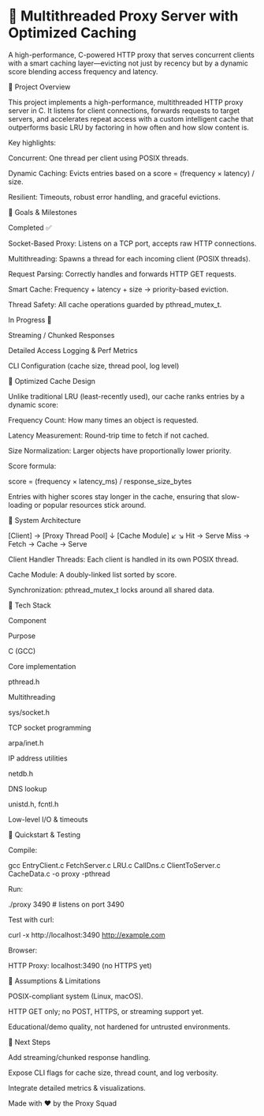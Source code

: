 # 🔁 Multithreaded Proxy Server with Optimized Caching

A high-performance, C-powered HTTP proxy that serves concurrent clients with a smart caching layer—evicting not just by recency but by a dynamic score blending access frequency and latency.

🚀 Project Overview

This project implements a high-performance, multithreaded HTTP proxy server in C. It listens for client connections, forwards requests to target servers, and accelerates repeat access with a custom intelligent cache that outperforms basic LRU by factoring in how often and how slow content is.

Key highlights:

Concurrent: One thread per client using POSIX threads.

Dynamic Caching: Evicts entries based on a score = (frequency × latency) / size.

Resilient: Timeouts, robust error handling, and graceful evictions.

🎯 Goals & Milestones

Completed ✅

Socket-Based Proxy: Listens on a TCP port, accepts raw HTTP connections.

Multithreading: Spawns a thread for each incoming client (POSIX threads).

Request Parsing: Correctly handles and forwards HTTP GET requests.

Smart Cache: Frequency + latency + size → priority-based eviction.

Thread Safety: All cache operations guarded by pthread_mutex_t.

In Progress 🚧

Streaming / Chunked Responses

Detailed Access Logging & Perf Metrics

CLI Configuration (cache size, thread pool, log level)

🧠 Optimized Cache Design

Unlike traditional LRU (least-recently used), our cache ranks entries by a dynamic score:

Frequency Count: How many times an object is requested.

Latency Measurement: Round-trip time to fetch if not cached.

Size Normalization: Larger objects have proportionally lower priority.

Score formula:

score = (frequency × latency_ms) / response_size_bytes

Entries with higher scores stay longer in the cache, ensuring that slow-loading or popular resources stick around.

🧱 System Architecture

[Client] → [Proxy Thread Pool]
                 ↓
          [Cache Module]
            ↙       ↘
      Hit → Serve   Miss → Fetch → Cache → Serve

Client Handler Threads: Each client is handled in its own POSIX thread.

Cache Module: A doubly-linked list sorted by score.

Synchronization: pthread_mutex_t locks around all shared data.

🔧 Tech Stack

Component

Purpose

C (GCC)

Core implementation

pthread.h

Multithreading

sys/socket.h

TCP socket programming

arpa/inet.h

IP address utilities

netdb.h

DNS lookup

unistd.h, fcntl.h

Low-level I/O & timeouts

🧪 Quickstart & Testing

Compile:

gcc EntryClient.c FetchServer.c LRU.c CallDns.c ClientToServer.c CacheData.c -o proxy -pthread

Run:

./proxy 3490          # listens on port 3490

Test with curl:

curl -x http://localhost:3490 http://example.com

Browser:

HTTP Proxy: localhost:3490 (no HTTPS yet)

📌 Assumptions & Limitations

POSIX-compliant system (Linux, macOS).

HTTP GET only; no POST, HTTPS, or streaming support yet.

Educational/demo quality, not hardened for untrusted environments.

🚀 Next Steps

Add streaming/chunked response handling.

Expose CLI flags for cache size, thread count, and log verbosity.

Integrate detailed metrics & visualizations.

Made with ❤️ by the Proxy Squad

